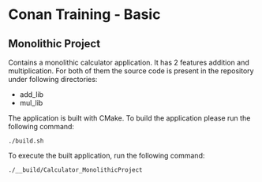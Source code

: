 # Conan Training - Basic
## Monolithic Project

Contains a monolithic calculator application.
It has 2 features addition and multiplication. For both of them the source code is present in the repository under following directories:

- add_lib
- mul_lib

The application is built with CMake.
To build the application please run the following command:
```
./build.sh
```
To execute the built application, run the following command:
```
./__build/Calculator_MonolithicProject
```
